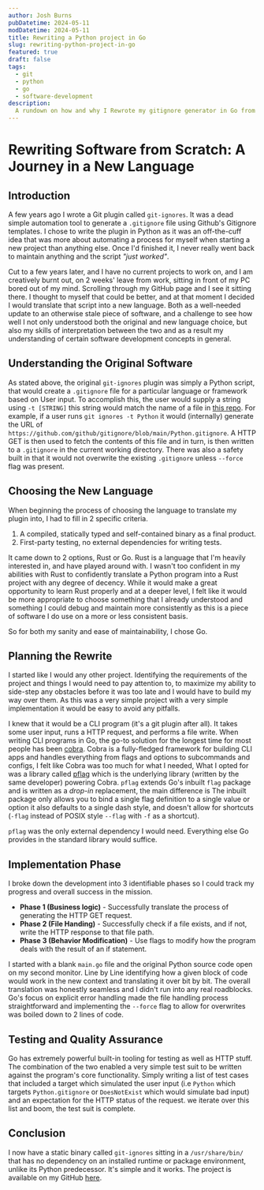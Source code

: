 ```yaml
---
author: Josh Burns
pubDatetime: 2024-05-11
modDatetime: 2024-05-11
title: Rewriting a Python project in Go
slug: rewriting-python-project-in-go
featured: true
draft: false
tags:
  - git
  - python
  - go
  - software-development
description:
  A rundown on how and why I Rewrote my gitignore generator in Go from its origin python.
---
```


# Rewriting Software from Scratch: A Journey in a New Language

## Introduction
A few years ago I wrote a Git plugin called `git-ignores`. It was a dead simple automation tool
to generate a `.gitignore` file using Github's Gitignore templates. I chose to write the
plugin in Python as it was an off-the-cuff idea that was more about automating a
process for myself when starting a new project than anything else. Once I'd finished it,
I never really went back to maintain anything and the script *"just worked"*.

Cut to a few years later, and I have no current projects to work on, and I am creatively
burnt out, on 2 weeks' leave from work, sitting in front of my PC bored out of my mind. Scrolling
through my GitHub page and I see it sitting there. I thought to myself that could be better, and 
at that moment I decided I would translate that script into a new language. Both as a
well-needed update to an otherwise stale piece of software, and a challenge to see how well I 
not only understood both the original and new language choice, but also my skills of interpretation 
between the two and as a result my understanding of certain software development concepts in general.

## Understanding the Original Software
As stated above, the original `git-ignores` plugin was simply a Python script, that would create a `.gitignore` file for a particular
language or framework based on User input. To accomplish this, the user would supply a string using `-t [STRING]` this string would match
the name of a file in [this repo](https://github.com/github/gitignore/). For example, if a user runs `git ignores -t Python` it would (internally)
generate the URL of `https://github.com/github/gitignore/blob/main/Python.gitignore`. A HTTP GET is then used to fetch the contents of this file
and in turn, is then written to a `.gitignore` in the current working directory. There was also a safety built in that it would not overwrite the existing
`.gitignore` unless `--force` flag was present.

## Choosing the New Language
When beginning the process of choosing the language to translate my plugin into, I had to fill in 2 specific criteria.

1. A compiled, statically typed and self-contained binary as a final product.
2. First-party testing, no external dependencies for writing tests.

It came down to 2 options, Rust or Go. Rust is a language that I'm heavily interested in, and have played around with. I wasn't too confident in
my abilities with Rust to confidently translate a Python program into a Rust project with any degree of decency. While it would make a great opportunity
to learn Rust properly and at a deeper level, I felt like it would be more appropriate to choose something that I already understood and something I 
could debug and maintain more consistently as this is a piece of software I do use on a more or less consistent basis.

So for both my sanity and ease of maintainability, I chose Go.

## Planning the Rewrite
I started like I would any other project. Identifying the requirements of the project and things I would need to pay attention to, to maximize my ability
to side-step any obstacles before it was too late and I would have to build my way over them. As this was a very simple project with a very simple implementation
it would be easy to avoid any pitfalls.

I knew that it would be a CLI program (it's a git plugin after all). It takes some user input, runs a HTTP request, and performs a file write.
When writing CLI programs in Go, the go-to solution for the longest time for most people has been [cobra](https://github.com/spf13/cobra). Cobra is
a fully-fledged framework for building CLI apps and handles everything from flags and options to subcommands and configs, I felt like Cobra was too
much for what I needed, What I opted for was a library called [pflag](https://github.com/spf13/pflag) which is the underlying library (written by the same developer) powering Cobra. `pflag` extends Go's inbuilt `flag` package and is written as a *drop-in* replacement, the main difference is 
The inbuilt package only allows you to bind a single flag definition to a single value or option it also defaults to a single dash style, and doesn't allow for
shortcuts (`-flag` instead of POSIX style `--flag` with `-f` as a shortcut).

`pflag` was the only external dependency I would need. Everything else Go provides in the standard library would suffice.

## Implementation Phase
I broke down the development into 3 identifiable phases so I could track my progress and overall success in the mission.

- __Phase 1 (Business logic)__ - Successfully translate the process of generating the HTTP GET request.
- __Phase 2 (File Handing)__ - Successfully check if a file exists, and if not, write the HTTP response to that file path.
- __Phase 3 (Behavior Modification)__ - Use flags to modify how the program deals with the result of an if statement.

I started with a blank `main.go` file and the original Python source code open on my second monitor. Line by Line identifying
how a given block of code would work in the new context and translating it over bit by bit. The overall translation was honestly
seamless and I didn't run into any real roadblocks. Go's focus on explicit error handling made the file handling process straightforward 
and implementing the `--force` flag to allow for overwrites was boiled down to 2 lines of code.

## Testing and Quality Assurance
Go has extremely powerful built-in tooling for testing as well as HTTP stuff. The combination of the two enabled
a very simple test suit to be written against the program's core functionality. Simply writing a list of test cases that included
a target which simulated the user input (i.e `Python` which targets `Python.gitignore` or `DoesNotExist` which would simulate bad input)
and an expectation for the HTTP status of the request. we iterate over this list and boom, the test suit is complete.

## Conclusion
I now have a static binary called `git-ignores` sitting in a `/usr/share/bin/` that has no dependency on an installed runtime or package
environment, unlike its Python predecessor. It's simple and it works. The project is available on my GitHub [here](https://github.com/joshburnsxyz/git-ignores).
